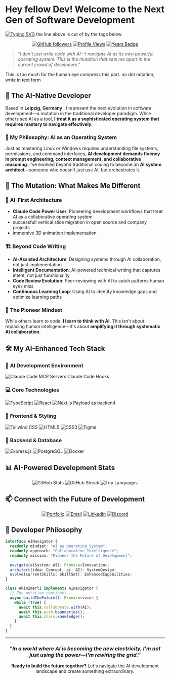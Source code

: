 #  Hey fellow Dev! Welcome to the Next Gen of Software Development 

[![Typing SVG](https://readme-typing-svg.herokuapp.com?font=Fira+Code&weight=600&size=28&duration=3000&pause=1000&color=00D4FF&background=0D1117&center=true&vCenter=true&multiline=true&width=800&height=100&lines=AI-Native+Developer+%7C+Claude+Code+Pioneer;Treating+AI+as+a+Powerful+Operating+System;Architecture+%E2%80%A2+Code+%E2%80%A2+Documentation+%E2%80%A2+Innovation)](https://git.io/typing-svg)
the line above is cut of by the tags below 
<div align="center">



[![GitHub followers](https://img.shields.io/github/followers/AkimZmerli?style=for-the-badge&logo=github&logoColor=white&labelColor=black&color=00D4FF)](https://github.com/AkimZmerli)
[![Profile Views](https://komarev.com/ghpvc/?username=AkimZmerli&style=for-the-badge&color=00D4FF&labelColor=black)](https://github.com/AkimZmerli)
[![Years Badge](https://badges.pufler.dev/years/AkimZmerli?style=for-the-badge&color=00D4FF&labelColor=black)](https://github.com/AkimZmerli)

</div>

> *"I don't just write code with AI—I navigate AI as its own powerful operating system. This is the mutation that sets me apart in the current crowd of developers."*


This is too much for the human eye compress this part. no dot notation, write in text form 
## 🚀 The AI-Native Developer

Based in **Leipzig, Germany** , I represent the next evolution in software development—a mutation in the traditional developer paradigm. While others see AI as a tool, **I treat it as a sophisticated operating system that requires mastery to navigate effectively**.

### 🧭 My Philosophy: AI as an Operating System

Just as mastering Linux or Windows requires understanding file systems, permissions, and command interfaces, **AI development demands fluency in prompt engineering, context management, and collaborative reasoning**. I've evolved beyond traditional coding to become an **AI system architect**—someone who doesn't just use AI, but orchestrates it.

## 🔬 The Mutation: What Makes Me Different

### 🎯 **AI-First Architecture**
- **Claude Code Power User**: Pioneering development workflows that treat AI as a collaborative operating system
- successfull vertical slice migration in open source and company projects
- immersive 3D animation implementation

### 🏗️ **Beyond Code Writing**
- **AI-Assisted Architecture**: Designing systems through AI collaboration, not just implementation
- **Intelligent Documentation**: AI-powered technical writing that captures intent, not just functionality  
- **Code Review Evolution**: Peer-reviewing with AI to catch patterns human eyes miss
- **Continuous Learning Loop**: Using AI to identify knowledge gaps and optimize learning paths

### 🧠 **The Pioneer Mindset**
While others learn to code, **I learn to think with AI**. This isn't about replacing human intelligence—it's about **amplifying it through systematic AI collaboration**.

## 🛠️ My AI-Enhanced Tech Stack

### 🤖 **AI Development Environment**
![Claude Code](https://img.shields.io/badge/Claude_Code-FF6B00?style=for-the-badge&logo=anthropic&logoColor=white)
MCP Servers 
Claude Code Hooks 

### 💻 **Core Technologies**

![TypeScript](https://img.shields.io/badge/TypeScript-007ACC?style=for-the-badge&logo=typescript&logoColor=white)
![React](https://img.shields.io/badge/React-20232A?style=for-the-badge&logo=react&logoColor=61DAFB)
![Next.js](https://img.shields.io/badge/Next.js-000000?style=for-the-badge&logo=next.js&logoColor=white)
Payload as backend

### 🎨 **Frontend & Styling**
![Tailwind CSS](https://img.shields.io/badge/Tailwind_CSS-38B2AC?style=for-the-badge&logo=tailwind-css&logoColor=white)
![HTML5](https://img.shields.io/badge/HTML5-E34F26?style=for-the-badge&logo=html5&logoColor=white)
![CSS3](https://img.shields.io/badge/CSS3-1572B6?style=for-the-badge&logo=css3&logoColor=white)
![Figma](https://img.shields.io/badge/Figma-F24E1E?style=for-the-badge&logo=figma&logoColor=white)

### 🔧 **Backend & Database**
![Express.js](https://img.shields.io/badge/Express.js-404D59?style=for-the-badge&logo=express&logoColor=white)
![PostgreSQL](https://img.shields.io/badge/PostgreSQL-316192?style=for-the-badge&logo=postgresql&logoColor=white)
![Docker](https://img.shields.io/badge/Docker-2496ED?style=for-the-badge&logo=docker&logoColor=white)


## 📊 AI-Powered Development Stats

<div align="center">

<img src="https://github-readme-stats.vercel.app/api?username=AkimZmerli&show_icons=true&theme=tokyonight&border_color=00D4FF&title_color=00D4FF&icon_color=00D4FF" alt="GitHub Stats" />

<img src="https://github-readme-streak-stats.herokuapp.com/?user=AkimZmerli&theme=tokyonight&border=00D4FF&ring=00D4FF&fire=00D4FF&currStreakLabel=00D4FF" alt="GitHub Streak" />

<img src="https://github-readme-stats.vercel.app/api/top-langs/?username=AkimZmerli&layout=compact&theme=tokyonight&border_color=00D4FF&title_color=00D4FF" alt="Top Languages" />

</div>


## 📫 Connect with the Future of Development

<div align="center">

[![Portfolio](https://img.shields.io/badge/Portfolio-akimzmerli.site-00D4FF?style=for-the-badge&logo=vercel&logoColor=white)](https://www.akimzmerli.site)
[![Email](https://img.shields.io/badge/Email-mail@akimzmerli.site-D14836?style=for-the-badge&logo=gmail&logoColor=white)](mailto:mail@akimzmerli.site)
[![LinkedIn](https://img.shields.io/badge/LinkedIn-Connect-0077B5?style=for-the-badge&logo=linkedin&logoColor=white)](https://www.linkedin.com/in/akim-zmerli-785215196/)
[![Discord](https://img.shields.io/badge/Discord-rubylicious_79164-5865F2?style=for-the-badge&logo=discord&logoColor=white)](https://discord.com/users/rubylicious_79164)

</div>

## 💭 Developer Philosophy

```typescript
interface AINavigator {
  readonly mindset: "AI as Operating System";
  readonly approach: "Collaborative Intelligence";
  readonly mission: "Pioneer the Future of Development";
  
  navigate(aiSystem: AI): Promise<Innovation>;
  architect(idea: Concept, ai: AI): SystemDesign;
  evolve(currentSkills: SkillSet): EnhancedCapabilities;
}

class AkimZmerli implements AINavigator {
  // The mutation continues...
  async buildTheFuture(): Promise<void> {
    while (true) {
      await this.collaborate.with(AI);
      await this.push.boundaries();
      await this.share.knowledge();
    }
  }
}
```

---

<div align="center">

###  *"In a world where AI is becoming the new electricity, I'm not just using the power—I'm rewiring the grid."*

**Ready to build the future together?** Let's navigate the AI development landscape and create something extraordinary.

</div>
